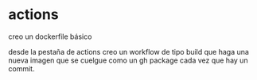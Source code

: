 # actions


creo un dockerfile básico

desde la pestaña de actions creo un workflow de tipo build que haga una nueva imagen que se cuelgue como un gh package cada vez que hay un commit.
